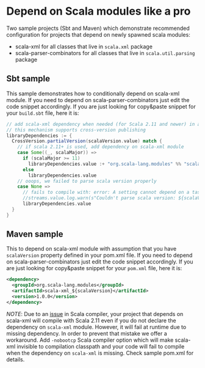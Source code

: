 # Depend on Scala modules like a pro

Two sample projects (Sbt and Maven) which demonstrate recommended configuration for projects that depend on newly spawned scala modules:

  * scala-xml for all classes that live in `scala.xml` package
  * scala-parser-combinators for all classes that live in `scala.util.parsing` package

## Sbt sample

This sample demonstrates how to conditionally depend on scala-xml module. If you need to depend on scala-parser-combinators just edit the code snippet accordingly. If you are just looking for copy&paste snippet for your `build.sbt` file, here it is:

```scala
// add scala-xml dependency when needed (for Scala 2.11 and newer) in a robust way
// this mechanism supports cross-version publishing
libraryDependencies := {
  CrossVersion.partialVersion(scalaVersion.value) match {
    // if scala 2.11+ is used, add dependency on scala-xml module
    case Some((_, scalaMajor)) =>
      if (scalaMajor >= 11)
        libraryDependencies.value :+ "org.scala-lang.modules" %% "scala-xml" % "1.0.0"
      else
        libraryDependencies.value
    // ooops, we failed to parse scala version properly
    case None =>
      // fails to compile with: error: A setting cannot depend on a task
      //streams.value.log.warn(s"Couldn't parse scala version: ${scalaVersion.value}. The dependency on xml module hasn't been added.")
      libraryDependencies.value
  }
}
```
## Maven sample

This to depend on scala-xml module with assumption that you have `scalaVersion` property defined in your pom.xml file. If you need to depend on scala-parser-combinators just edit the code snippet accordingly. If you are just looking for copy&paste snippet for your `pom.xml` file, here it is:

```xml
<dependency>
  <groupId>org.scala-lang.modules</groupId>
  <artifactId>scala-xml_${scalaVersion}</artifactId>
  <version>1.0.0</version>
</dependency>
```

*NOTE*: Due to an [issue](https://issues.scala-lang.org/browse/SI-8358) in Scala compiler, your project that depends on scala-xml will compile with Scala 2.11 even if you do not declare the dependency on `scala-xml` module. However, it will fail at runtime due to missing dependency. In order to prevent that mistake we offer a workaround. Add `-nobootcp` Scala compiler option which will make scala-xml invisible to compilation classpath and your code will fail to compile when the dependency on `scala-xml` is missing. Check sample pom.xml for details.
